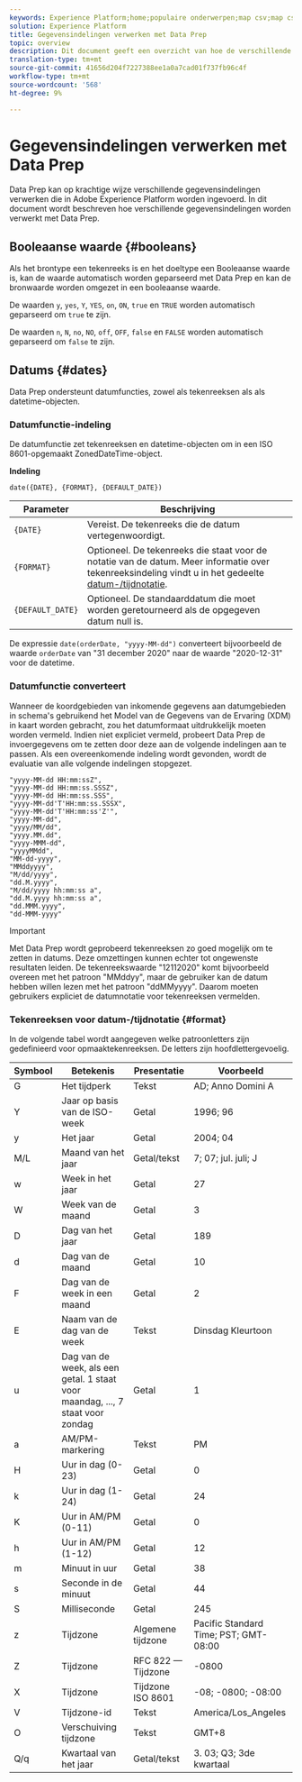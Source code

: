 ```yaml
---
keywords: Experience Platform;home;populaire onderwerpen;map csv;map csv-bestand;map csv-bestand toewijzen aan xdm;map csv aan xdm;ui guide;mapper;mapping;data prep;data voorbereiden;voorbereiden van gegevens;
solution: Experience Platform
title: Gegevensindelingen verwerken met Data Prep
topic: overview
description: Dit document geeft een overzicht van hoe de verschillende gegevenstypen in de Prep van Gegevens worden behandeld.
translation-type: tm+mt
source-git-commit: 41656d204f7227388ee1a0a7cad01f737fb96c4f
workflow-type: tm+mt
source-wordcount: '568'
ht-degree: 9%

---
```



# Gegevensindelingen verwerken met Data Prep

Data Prep kan op krachtige wijze verschillende gegevensindelingen verwerken die in Adobe Experience Platform worden ingevoerd. In dit document wordt beschreven hoe verschillende gegevensindelingen worden verwerkt met Data Prep.

## Booleaanse waarde {#booleans}

Als het brontype een tekenreeks is en het doeltype een Booleaanse waarde is, kan de waarde automatisch worden geparseerd met Data Prep en kan de bronwaarde worden omgezet in een booleaanse waarde.

De waarden `y`, `yes`, `Y`, `YES`, `on`, `ON`, `true` en `TRUE` worden automatisch geparseerd om `true` te zijn.

De waarden `n`, `N`, `no`, `NO`, `off`, `OFF`, `false` en `FALSE` worden automatisch geparseerd om `false` te zijn.

## Datums {#dates}

Data Prep ondersteunt datumfuncties, zowel als tekenreeksen als als datetime-objecten.

### Datumfunctie-indeling

De datumfunctie zet tekenreeksen en datetime-objecten om in een ISO 8601-opgemaakt ZonedDateTime-object.

**Indeling**

```http
date({DATE}, {FORMAT}, {DEFAULT_DATE})
```

| Parameter | Beschrijving |
| --------- | ----------- |
| `{DATE}` | Vereist. De tekenreeks die de datum vertegenwoordigt. |
| `{FORMAT}` | Optioneel. De tekenreeks die staat voor de notatie van de datum. Meer informatie over tekenreeksindeling vindt u in het gedeelte [datum-/tijdnotatie](#format). |
| `{DEFAULT_DATE}` | Optioneel. De standaarddatum die moet worden geretourneerd als de opgegeven datum null is. |

De expressie `date(orderDate, "yyyy-MM-dd")` converteert bijvoorbeeld de waarde `orderDate` van &quot;31 december 2020&quot; naar de waarde &quot;2020-12-31&quot; voor de datetime.

### Datumfunctie converteert

Wanneer de koordgebieden van inkomende gegevens aan datumgebieden in schema&#39;s gebruikend het Model van de Gegevens van de Ervaring (XDM) in kaart worden gebracht, zou het datumformaat uitdrukkelijk moeten worden vermeld. Indien niet expliciet vermeld, probeert Data Prep de invoergegevens om te zetten door deze aan de volgende indelingen aan te passen. Als een overeenkomende indeling wordt gevonden, wordt de evaluatie van alle volgende indelingen stopgezet.

```console
"yyyy-MM-dd HH:mm:ssZ",
"yyyy-MM-dd HH:mm:ss.SSSZ",
"yyyy-MM-dd HH:mm:ss.SSS",
"yyyy-MM-dd'T'HH:mm:ss.SSSX",
"yyyy-MM-dd'T'HH:mm:ss'Z'",
"yyyy-MM-dd",
"yyyy/MM/dd",
"yyyy.MM.dd",
"yyyy-MMM-dd",
"yyyyMMdd",
"MM-dd-yyyy",
"MMddyyyy",
"M/dd/yyyy",
"dd.M.yyyy",
"M/dd/yyyy hh:mm:ss a",
"dd.M.yyyy hh:mm:ss a",
"dd.MMM.yyyy",
"dd-MMM-yyyy"
```

>[!IMPORTANT]
>
> Met Data Prep wordt geprobeerd tekenreeksen zo goed mogelijk om te zetten in datums. Deze omzettingen kunnen echter tot ongewenste resultaten leiden. De tekenreekswaarde &quot;12112020&quot; komt bijvoorbeeld overeen met het patroon &quot;MMddyy&quot;, maar de gebruiker kan de datum hebben willen lezen met het patroon &quot;ddMMyyyy&quot;. Daarom moeten gebruikers expliciet de datumnotatie voor tekenreeksen vermelden.

### Tekenreeksen voor datum-/tijdnotatie {#format}

In de volgende tabel wordt aangegeven welke patroonletters zijn gedefinieerd voor opmaaktekenreeksen. De letters zijn hoofdlettergevoelig.

| Symbool | Betekenis | Presentatie | Voorbeeld |
| ------ | ------- | ------------ | ------- |
| G | Het tijdperk | Tekst | AD; Anno Domini A |
| Y | Jaar op basis van de ISO-week | Getal | 1996; 96 |
| y | Het jaar | Getal | 2004; 04 |
| M/L | Maand van het jaar | Getal/tekst | 7; 07; jul. juli; J |
| w | Week in het jaar | Getal | 27 |
| W | Week van de maand | Getal | 3 |
| D | Dag van het jaar | Getal | 189 |
| d | Dag van de maand | Getal | 10 |
| F | Dag van de week in een maand | Getal | 2 |
| E | Naam van de dag van de week | Tekst | Dinsdag Kleurtoon |
| u | Dag van de week, als een getal. 1 staat voor maandag, ..., 7 staat voor zondag | Getal | 1 |
| a | AM/PM-markering | Tekst | PM |
| H | Uur in dag (0-23) | Getal | 0 |
| k | Uur in dag (1-24) | Getal | 24 |
| K | Uur in AM/PM (0-11) | Getal | 0 |
| h | Uur in AM/PM (1-12) | Getal | 12 |
| m | Minuut in uur | Getal | 38 |
| s | Seconde in de minuut | Getal | 44 |
| S | Milliseconde | Getal | 245 |
| z | Tijdzone | Algemene tijdzone | Pacific Standard Time; PST; GMT-08:00 |
| Z | Tijdzone | RFC 822 — Tijdzone | -0800 |
| X | Tijdzone | Tijdzone ISO 8601 | -08; -0800; -08:00 |
| V | Tijdzone-id | Tekst | America/Los_Angeles |
| O | Verschuiving tijdzone | Tekst | GMT+8 |
| Q/q | Kwartaal van het jaar | Getal/tekst | 3. 03; Q3; 3de kwartaal |
